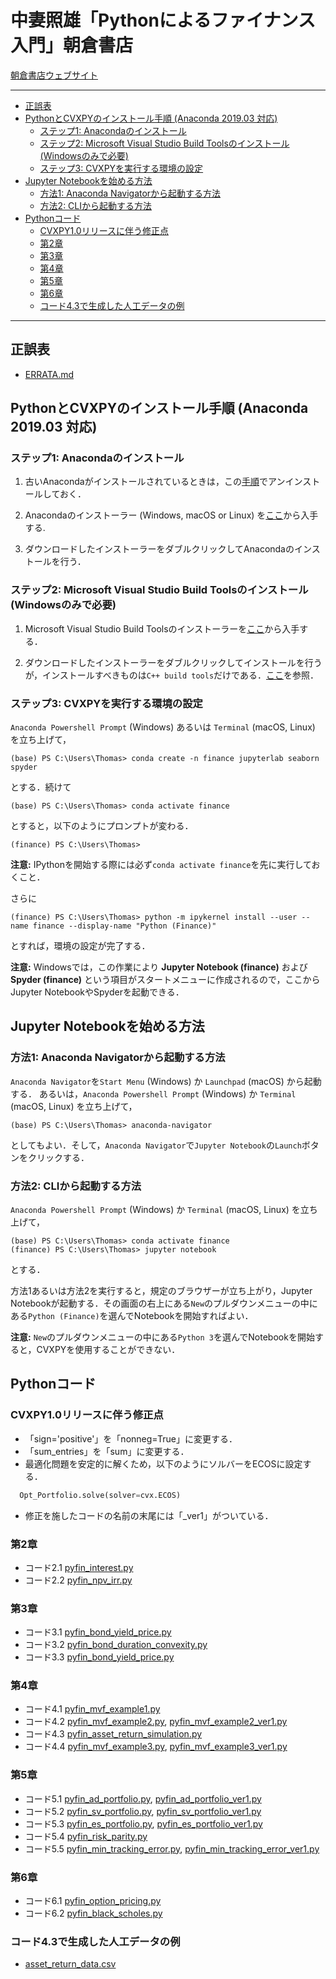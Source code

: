 # 中妻照雄「Pythonによるファイナンス入門」朝倉書店

[朝倉書店ウェブサイト](https://www.asakura.co.jp/books/isbn/978-4-254-12894-9/ "朝倉書店ウェブサイト")

---

+ [正誤表](ERRATA.md)
+ [PythonとCVXPYのインストール手順 (Anaconda 2019.03 対応)](#Python%E3%81%A8CVXPY%E3%81%AE%E3%82%A4%E3%83%B3%E3%82%B9%E3%83%88%E3%83%BC%E3%83%AB%E6%89%8B%E9%A0%86-Anaconda-201903-%E5%AF%BE%E5%BF%9C)
  + [ステップ1: Anacondaのインストール](#%E3%82%B9%E3%83%86%E3%83%83%E3%83%971-Anaconda%E3%81%AE%E3%82%A4%E3%83%B3%E3%82%B9%E3%83%88%E3%83%BC%E3%83%AB)
  + [ステップ2: Microsoft Visual Studio Build Toolsのインストール (Windowsのみで必要)](#%E3%82%B9%E3%83%86%E3%83%83%E3%83%972-Microsoft-Visual-Studio-Build-Tools%E3%81%AE%E3%82%A4%E3%83%B3%E3%82%B9%E3%83%88%E3%83%BC%E3%83%AB-Windows%E3%81%AE%E3%81%BF%E3%81%A7%E5%BF%85%E8%A6%81)
  + [ステップ3: CVXPYを実行する環境の設定](#%E3%82%B9%E3%83%86%E3%83%83%E3%83%973-CVXPY%E3%82%92%E5%AE%9F%E8%A1%8C%E3%81%99%E3%82%8B%E7%92%B0%E5%A2%83%E3%81%AE%E8%A8%AD%E5%AE%9A)
+ [Jupyter Notebookを始める方法](#Jupyter-Notebook%E3%82%92%E5%A7%8B%E3%82%81%E3%82%8B%E6%96%B9%E6%B3%95)
  + [方法1: Anaconda Navigatorから起動する方法](#%E6%96%B9%E6%B3%951-Anaconda-Navigator%E3%81%8B%E3%82%89%E8%B5%B7%E5%8B%95%E3%81%99%E3%82%8B%E6%96%B9%E6%B3%95)
  + [方法2: CLIから起動する方法](#%E6%96%B9%E6%B3%952-CLI%E3%81%8B%E3%82%89%E8%B5%B7%E5%8B%95%E3%81%99%E3%82%8B%E6%96%B9%E6%B3%95)
+ [Pythonコード](#Python%E3%82%B3%E3%83%BC%E3%83%89)
  + [CVXPY1.0リリースに伴う修正点](#CVXPY10%E3%83%AA%E3%83%AA%E3%83%BC%E3%82%B9%E3%81%AB%E4%BC%B4%E3%81%86%E4%BF%AE%E6%AD%A3%E7%82%B9)
  + [第2章](#%E7%AC%AC2%E7%AB%A0)
  + [第3章](#%E7%AC%AC3%E7%AB%A0)
  + [第4章](#%E7%AC%AC4%E7%AB%A0)
  + [第5章](#%E7%AC%AC5%E7%AB%A0)
  + [第6章](#%E7%AC%AC6%E7%AB%A0)
  + [コード4.3で生成した人工データの例](#%E3%82%B3%E3%83%BC%E3%83%8943%E3%81%A7%E7%94%9F%E6%88%90%E3%81%97%E3%81%9F%E4%BA%BA%E5%B7%A5%E3%83%87%E3%83%BC%E3%82%BF%E3%81%AE%E4%BE%8B)

---

## 正誤表

+ [ERRATA.md](ERRATA.md)
  
## PythonとCVXPYのインストール手順 (Anaconda 2019.03 対応)

### ステップ1: Anacondaのインストール

1. 古いAnacondaがインストールされているときは，この[手順](https://docs.anaconda.com/anaconda/install/uninstall/)でアンインストールしておく．

2. Anacondaのインストーラー (Windows, macOS or Linux) を[ここ](https://www.anaconda.com/distribution/)から入手する.

3. ダウンロードしたインストーラーをダブルクリックしてAnacondaのインストールを行う．

### ステップ2: Microsoft Visual Studio Build Toolsのインストール (Windowsのみで必要)

1. Microsoft Visual Studio Build Toolsのインストーラーを[ここ](https://visualstudio.microsoft.com/thank-you-downloading-visual-studio/?sku=BuildTools&rel=16)から入手する．

2. ダウンロードしたインストーラーをダブルクリックしてインストールを行うが，インストールすべきものは`C++ build tools`だけである．[ここ](https://drive.google.com/file/d/0B4GsMXCRaSSIOWpYQkstajlYZ0tPVkNQSElmTWh1dXFaYkJr/view?usp=sharing)を参照．

### ステップ3: CVXPYを実行する環境の設定

`Anaconda Powershell Prompt` (Windows) あるいは `Terminal` (macOS, Linux) を立ち上げて，

```IPython
(base) PS C:\Users\Thomas> conda create -n finance jupyterlab seaborn spyder
```

とする．続けて

```IPython
(base) PS C:\Users\Thomas> conda activate finance
```

とすると，以下のようにプロンプトが変わる．

```IPython
(finance) PS C:\Users\Thomas>
```

**注意:** IPythonを開始する際には必ず`conda activate finance`を先に実行しておくこと．

さらに

```IPython
(finance) PS C:\Users\Thomas> python -m ipykernel install --user --name finance --display-name "Python (Finance)"
```

とすれば，環境の設定が完了する．

**注意:** Windowsでは，この作業により **Jupyter Notebook (finance)** および **Spyder (finance)** という項目がスタートメニューに作成されるので，ここからJupyter NotebookやSpyderを起動できる．

## Jupyter Notebookを始める方法

### 方法1: Anaconda Navigatorから起動する方法

`Anaconda Navigator`を`Start Menu` (Windows) か `Launchpad` (macOS) から起動する． あるいは，`Anaconda Powershell Prompt` (Windows) か `Terminal` (macOS, Linux) を立ち上げて，

```IPython
(base) PS C:\Users\Thomas> anaconda-navigator
```

としてもよい．そして，`Anaconda Navigator`で`Jupyter Notebook`の`Launch`ボタンをクリックする．

### 方法2: CLIから起動する方法

`Anaconda Powershell Prompt` (Windows) か `Terminal` (macOS, Linux) を立ち上げて，

```IPython
(base) PS C:\Users\Thomas> conda activate finance
(finance) PS C:\Users\Thomas> jupyter notebook
```

とする．

方法1あるいは方法2を実行すると，規定のブラウザーが立ち上がり，Jupyter Notebookが起動する．その画面の右上にある`New`のプルダウンメニューの中にある`Python (Finance)`を選んでNotebookを開始すればよい．

**注意:** `New`のプルダウンメニューの中にある`Python 3`を選んでNotebookを開始すると，CVXPYを使用することができない．

## Pythonコード

### CVXPY1.0リリースに伴う修正点

+ 「sign='positive'」を「nonneg=True」に変更する．
+ 「sum_entries」を「sum」に変更する．
+ 最適化問題を安定的に解くため，以下のようにソルバーをECOSに設定する．

```Python
  Opt_Portfolio.solve(solver=cvx.ECOS)
```

+ 修正を施したコードの名前の末尾には「_ver1」がついている．

### 第2章

+ コード2.1 [pyfin\_interest.py](pyfin_interest.py)
+ コード2.2 [pyfin\_npv\_irr.py](pyfin_npv_irr.py)

### 第3章

+ コード3.1 [pyfin\_bond\_yield\_price.py](pyfin_bond_yield_price.py)
+ コード3.2 [pyfin\_bond\_duration\_convexity.py](pyfin_bond_duration_convexity.py)
+ コード3.3 [pyfin\_bond\_yield\_price.py](pyfin_bond_yield_price.py)

### 第4章

+ コード4.1 [pyfin\_mvf\_example1.py](pyfin_mvf_example1.py)
+ コード4.2 [pyfin\_mvf\_example2.py](pyfin_mvf_example2.py), [pyfin\_mvf\_example2\_ver1.py](pyfin_mvf_example2_ver1.py)
+ コード4.3 [pyfin\_asset\_return\_simulation.py](pyfin_asset_return_simulation.py)
+ コード4.4 [pyfin\_mvf\_example3.py](pyfin_mvf_example3.py), [pyfin\_mvf\_example3\_ver1.py](pyfin_mvf_example3_ver1.py)

### 第5章

+ コード5.1 [pyfin\_ad\_portfolio.py](pyfin_ad_portfolio.py), [pyfin\_ad\_portfolio\_ver1.py](pyfin_ad_portfolio_ver1.py)
+ コード5.2 [pyfin\_sv\_portfolio.py](pyfin_sv_portfolio.py), [pyfin\_sv\_portfolio\_ver1.py](pyfin_sv_portfolio_ver1.py)
+ コード5.3 [pyfin\_es\_portfolio.py](pyfin_es_portfolio.py), [pyfin\_es\_portfolio\_ver1.py](pyfin_es_portfolio_ver1.py)
+ コード5.4 [pyfin\_risk\_parity.py](pyfin_risk_parity.py)
+ コード5.5 [pyfin\_min\_tracking\_error.py](pyfin_min_tracking_error.py), [pyfin\_min\_tracking\_error\_ver1.py](pyfin_min_tracking_error_ver1.py)

### 第6章

+ コード6.1 [pyfin\_option\_pricing.py](pyfin_option_pricing.py)
+ コード6.2 [pyfin\_black\_scholes.py](pyfin_black_scholes.py)

### コード4.3で生成した人工データの例

+ [asset\_return\_data.csv](asset_return_data.csv)
